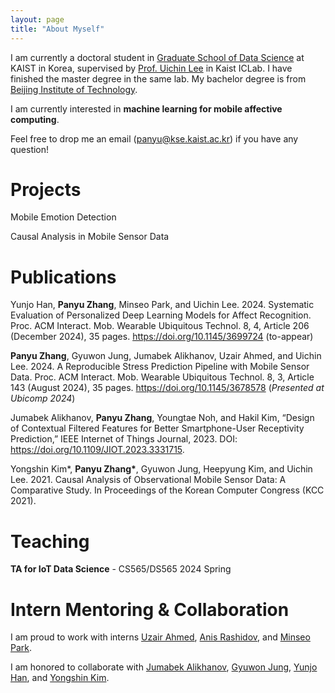 ```yaml
---
layout: page 
title: "About Myself"
---
```


I am currently a doctoral student in [Graduate School of Data Science](https://ie.kaist.ac.kr/) at KAIST in Korea, supervised by [Prof. Uichin Lee](http://ic.kaist.ac.kr/wiki/wiki.cgi?UichinLee) in Kaist ICLab. I have finished the master degree in the same lab. My bachelor degree is from [Beijing Institute of Technology](https://english.bit.edu.cn/). 

I am currently interested in **machine learning for mobile affective computing**.

Feel free to drop me an email (panyu@kse.kaist.ac.kr) if you have any question! 


# Projects

Mobile Emotion Detection 

Causal Analysis in Mobile Sensor Data 


# Publications

Yunjo Han, **Panyu Zhang**, Minseo Park, and Uichin Lee. 2024. Systematic Evaluation of Personalized Deep Learning Models for Affect Recognition. Proc. ACM Interact. Mob. Wearable Ubiquitous Technol. 8, 4, Article 206 (December 2024), 35 pages. https://doi.org/10.1145/3699724 (to-appear)

**Panyu Zhang**, Gyuwon Jung, Jumabek Alikhanov, Uzair Ahmed, and Uichin Lee. 2024. A Reproducible Stress Prediction Pipeline with Mobile Sensor Data. Proc. ACM Interact. Mob. Wearable Ubiquitous Technol. 8, 3, Article 143 (August 2024), 35 pages. https://doi.org/10.1145/3678578 (*Presented at Ubicomp 2024*)

Jumabek Alikhanov, **Panyu Zhang**, Youngtae Noh, and Hakil Kim, “Design of Contextual Filtered Features for Better Smartphone-User Receptivity Prediction,” IEEE Internet of Things Journal, 2023. DOI: https://doi.org/10.1109/JIOT.2023.3331715.

Yongshin Kim\*, **Panyu Zhang\***, Gyuwon Jung, Heepyung Kim, and Uichin Lee. 2021. Causal Analysis of Observational Mobile Sensor Data: A Comparative Study. In Proceedings of the Korean Computer Congress (KCC 2021).

<!-- # Collaboration

I am proud to have worked with interns Uzair Ahmed, Minseo Park, and Anis Rashidov. 
I am fortunate enough to have worked with Jumabek Alikhanov and Gyuwon Jung and received insights from them. -->

# Teaching
**TA for IoT Data Science** - CS565/DS565 2024 Spring

# Intern Mentoring & Collaboration
I am proud to work with interns [Uzair Ahmed](https://www.linkedin.com/in/uziahmd/?originalSubdomain=pk), [Anis Rashidov](https://www.linkedin.com/in/anis-rashidov-414016156/?originalSubdomain=kr), and [Minseo Park](https://www.linkedin.com/in/minseo-park-0529bb131/?originalSubdomain=kr).

I am honored to collaborate with [Jumabek Alikhanov](https://github.com/Jumabek), [Gyuwon Jung](https://gw-jung.github.io/), [Yunjo Han](https://www.linkedin.com/in/yunjo-han-667987320/?originalSubdomain=kr), and [Yongshin Kim](https://yong-shin.github.io/).
